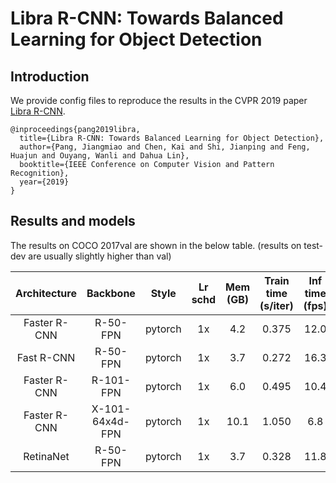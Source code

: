 # Libra R-CNN: Towards Balanced Learning for Object Detection

## Introduction

We provide config files to reproduce the results in the CVPR 2019 paper [Libra R-CNN](https://arxiv.org/pdf/1904.02701.pdf).

```
@inproceedings{pang2019libra,
  title={Libra R-CNN: Towards Balanced Learning for Object Detection},
  author={Pang, Jiangmiao and Chen, Kai and Shi, Jianping and Feng, Huajun and Ouyang, Wanli and Dahua Lin},
  booktitle={IEEE Conference on Computer Vision and Pattern Recognition},
  year={2019}
}
```

## Results and models

The results on COCO 2017val are shown in the below table. (results on test-dev are usually slightly higher than val)

| Architecture | Backbone  | Style   | Lr schd | Mem (GB) | Train time (s/iter) | Inf time (fps) | box AP | Download |
|:---------:|:-------:|:-------:|:--------:|:-------------------:|:--------------:|:------:|:-------:|:--------:|
| Faster R-CNN | R-50-FPN        | pytorch | 1x | 4.2  | 0.375 | 12.0 | 38.6 | [model](https://s3.ap-northeast-2.amazonaws.com/open-mmlab/mmdetection/models/libra_rcnn/libra_faster_rcnn_r50_fpn_1x_20190504-00cadb8a.pth) |
| Fast R-CNN   | R-50-FPN        | pytorch | 1x | 3.7  | 0.272 | 16.3 | 38.5 | [model](https://s3.ap-northeast-2.amazonaws.com/open-mmlab/mmdetection/models/libra_rcnn/libra_fast_rcnn_r50_fpn_1x_20190504-24ab2867.pth) |
| Faster R-CNN | R-101-FPN       | pytorch | 1x | 6.0  | 0.495 | 10.4 | 40.3 | [model](https://s3.ap-northeast-2.amazonaws.com/open-mmlab/mmdetection/models/libra_rcnn/libra_faster_rcnn_r101_fpn_1x_20190504-5b64be4e.pth) |
| Faster R-CNN | X-101-64x4d-FPN | pytorch | 1x | 10.1 | 1.050 | 6.8  | 42.7 | [model](https://s3.ap-northeast-2.amazonaws.com/open-mmlab/mmdetection/models/libra_rcnn/libra_faster_rcnn_x101_64x4d_fpn_1x_20190504-065e7e0f.pth) |
| RetinaNet    | R-50-FPN        | pytorch | 1x | 3.7  | 0.328 | 11.8 | 37.7 | [model](https://s3.ap-northeast-2.amazonaws.com/open-mmlab/mmdetection/models/libra_rcnn/libra_retinanet_r50_fpn_1x_20190504-62f65f11.pth) |
